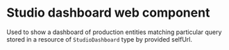 
# Studio dashboard web component

Used to show a dashboard of production entities matching particular query stored in a resource of `StudioDashboard` type by provided selfUrl.
